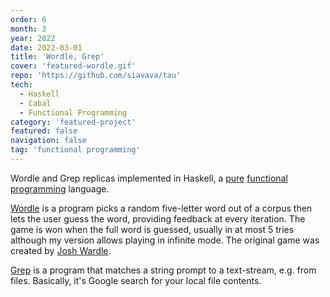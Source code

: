 ```yaml
---
order: 6
month: 3
year: 2022
date: 2022-03-01
title: 'Wordle, Grep'
cover: 'featured-wordle.gif'
repo: 'https://github.com/siavava/tau'
tech:
  - Haskell
  - Cabal
  - Functional Programming
category: 'featured-project'
featured: false
navigation: false
tag: 'functional programming'
---
```


Wordle and Grep replicas implemented in Haskell,
a [pure][pure] [functional programming][fp] language.

[Wordle](https://www.nytimes.com/games/wordle/index.html)
is a program picks a random five-letter word
out of a corpus then lets the user guess the word,
providing feedback at every iteration.
The game is won when the full word is guessed,
usually in at most 5 tries although my version allows
playing in infinite mode.
The original game was created by [Josh Wardle][wardle].

[Grep](https://www.gnu.org/software/grep/manual/grep.html)
is a program that matches a string prompt to a text-stream,
e.g. from files. Basically, it's Google search for your local file contents.

[pure]:   https://en.wikipedia.org/wiki/Pure_function
[fp]:     https://en.wikipedia.org/wiki/Functional_programming
[wardle]: https://youtu.be/X_e2IEaR4aA?si=6UD8xPwH4fsJJzO2&t=1016
